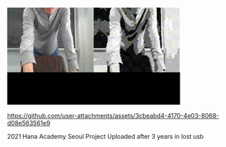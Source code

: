 ![tst](https://github.com/jrlego0331/Math_Art_Code/blob/master/tst.gif)


https://github.com/user-attachments/assets/3cbeabd4-4170-4e03-8068-d08e563561e9



2021 Hana Academy Seoul Project
Uploaded after 3 years in lost usb
